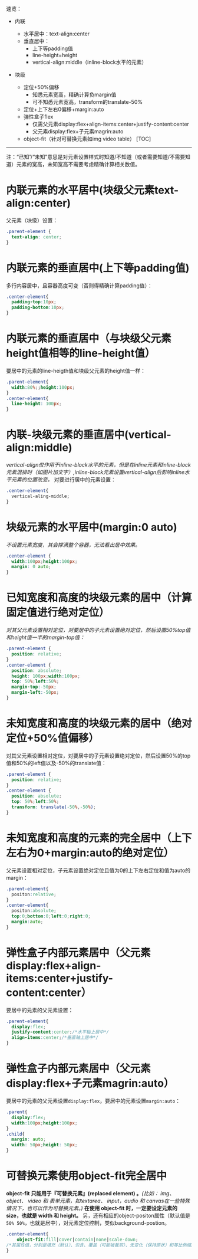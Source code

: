 速览：
- 内联
    - 水平居中：text-align:center
    - 垂直居中：
        - 上下等padding值
        - line-height=height
        - vertical-align:middle（inline-block水平的元素）

- 块级
    - 定位+50%偏移
        - 知悉元素宽高，精确计算负margin值
        - 可不知悉元素宽高，transform的translate-50%
    - 定位+上下左右0偏移+margin:auto
    - 弹性盒子flex
        - 仅需父元素display:flex+align-items:center+justify-content:center
        - 父元素display:flex+子元素magrin:auto
    - object-fit（针对可替换元素如img video table）
[TOC]

 ---

注：“已知”/“未知”意思是对元素设置样式时知道/不知道（或者需要知道/不需要知道）元素的宽高，未知宽高不需要考虑精确计算相关数值。

# 内联元素的水平居中(块级父元素text-align:center)

父元素（块级）设置：
```css
.parent-element {
  text-align: center;
}
```

# 内联元素的垂直居中(上下等padding值)

多行内容居中，且容器高度可变（否则得精确计算padding值）：
```css
.center-element{
  padding-top:10px;
  padding-bottom:10px;
}
```

# 内联元素的垂直居中（与块级父元素height值相等的line-height值）
要居中的元素的line-heigth值和块级父元素的height值一样：
```css
.parent-element{
  width:80%;;height:100px;
}
.center-element{
  line-height: 100px;
}
```

# 内联-块级元素的垂直居中(vertical-align:middle)
*vertical-align仅作用于inline-block水平的元素，但是在inline元素和inline-block元素混排时（如图片加文字）,inline-block元素设置vertical-align后影响inline水平元素的位置改变。*
对要进行居中的元素设置：
```css
.center-element{
  vertical-aling-middle;
}
```

# 块级元素的水平居中(margin:0 auto)
   *不设置元素宽度，其会撑满整个容器，无法看出居中效果。*
```css
.center-element {
  width:100px;height:100px;
  margin: 0 auto;
}
```

# 已知宽度和高度的块级元素的居中（计算固定值进行绝对定位）

*对其父元素设置相对定位，对要居中的子元素设置绝对定位，然后设置50%top值和height值一半的margin-top值：*

```css
.parent-element {
  position: relative;
}
.center-element {
  position: absolute;
  height: 100px;width:100px;
  top: 50%;left:50%;
  margin-top:-50px;
  margin-left:-50px;
}
```

# 未知宽度和高度的块级元素的居中（绝对定位+50%值偏移）

对其父元素设置相对定位，对要居中的子元素设置绝对定位，然后设置50%的top值和50%的left值以及-50%的translate值：

```css
.parent-element {
  position: relative;
}
.center-element {
  position: absolute;
  top: 50%;left:50%;
  transform: translate(-50%,-50%);
}
```

# 未知宽度和高度的元素的完全居中（上下左右为0+margin:auto的绝对定位）

父元素设置相对定位，子元素设置绝对定位且值为0的上下左右定位和值为auto的margin：

```css
.parent-element{
  positon:relative;
}
.center-element{
  positon:absolute;
  top:0;bottom:0;left:0;right:0;
  margin:auto;
}
```

# 弹性盒子内部元素居中（父元素display:flex+align-items:center+justify-content:center）
要居中的元素的父元素设置：
```css
.parent-element{
  display:flex;
  justify-content:center;/*水平轴上居中*/
  align-items:center;/*垂直轴上居中*/
}
```

# 弹性盒子内部元素居中（父元素display:flex+子元素magrin:auto）
要居中的元素的父元素设置`display:flex`，要居中的元素设置`margin:auto`：
```css
.parent{
  display:flex;
  width:100px;height:100px;
}
.child{
  margin: auto;
  width: 50px;height: 50px;
}
```

# 可替换元素使用object-fit完全居中

**object-fit 只能用于『可替换元素』(replaced element) 。***(比如： img、 object、 video 和 表单元素，如textarea、 input，audio 和 canvas在一些特殊情况下，也可以作为可替换元素。)*
**在使用 object-fit 时，一定要设定元素的size，也就是 width 和 height。**
另，还有相应的object-positon属性（默认值是`50% 50%`，也就是居中），对元素定位控制，类似background-postion。
```css
.center-element{
	object-fit:fill|cover|contain|none|scale-down;
/*其属性值，分别是填充（默认）、包含、覆盖（可能被裁剪）、无变化（保持原状）和等比例缩放*/
}
```